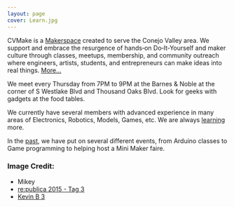```yaml
---
layout: page
cover: Learn.jpg
---
```


CVMake is a [Makerspace](/faq) created to serve the Conejo Valley area.  We support and embrace the resurgence of hands‐on Do‐It‐Yourself and maker culture through classes, meetups, membership, and community outreach where engineers, artists, students, and entrepreneurs can make ideas into real things. [More...](/about)

We meet every Thursday from 7PM to 9PM at the Barnes & Noble at the corner of S Westlake Blvd and Thousand Oaks Blvd.  Look for geeks with gadgets at the food tables.

We currently have several members with advanced experience in many areas of Electronics, Robotics, Models, Games, etc. We are always [learning](/learn) more.

In the [past](/past), we have put on several different events, from Arduino classes to Game programming to helping host a Mini Maker faire.

### Image Credit:

<ul>
 <li> Mikey
 <li><a href="https://www.flickr.com/photos/re-publica/17202693787/">re:publica 2015 - Tag 3</a>
 <li><a href="http://flickr.com/photos/22850192@N03/6322409939">Kevin B 3</a>
</ul>
